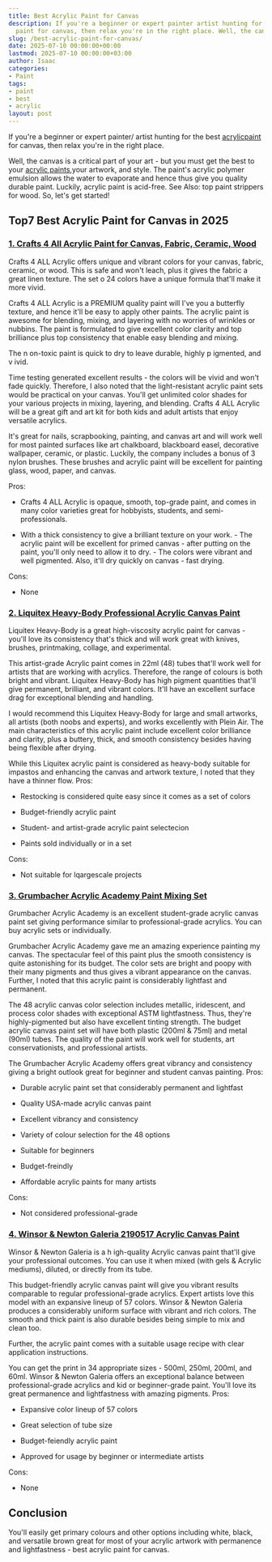 ```yaml
---
title: Best Acrylic Paint for Canvas
description: If you're a beginner or expert painter artist hunting for the best acrylic
  paint for canvas, then relax you're in the right place. Well, the canvas is a...
slug: /best-acrylic-paint-for-canvas/
date: 2025-07-10 00:00:00+00:00
lastmod: 2025-07-10 00:00:00+03:00
author: Isaac
categories:
- Paint
tags:
- paint
- best
- acrylic
layout: post
---
```

If you're a beginner or expert painter/ artist hunting for the best [acrylic](https://pestpolicy.com/best-acrylic-paint-for-pouring/)[paint](https://pestpolicy.com/best-acrylic-paint-for-professional-artists/) for canvas, then relax you're in the right place.

Well, the canvas is a critical part of your art - but you must get the best to your [acrylic paints](https://sites.psu.edu/arwpassionblog/2018/04/26/acrylic-paint-pouring/),your artwork, and style. The paint's acrylic polymer emulsion allows the water to evaporate and hence thus give you quality durable paint. Luckily, acrylic paint is acid-free. See Also: top paint strippers for wood. So, let's get started!

## Top7 Best Acrylic Paint for Canvas in 2025

###  [1. Crafts 4 All Acrylic Paint for Canvas, Fabric, Ceramic, Wood](https://www.amazon.com/dp/B01EVJ8Q0Q/?tag=p-policy-20)

Crafts 4 ALL Acrylic offers unique and vibrant colors for your canvas, fabric, ceramic, or wood. This is safe and won't leach, plus it gives the fabric a great linen texture. The set o 24 colors have a unique formula that'll make it more vivid.

Crafts 4 ALL Acrylic is a PREMIUM quality paint will I've you a butterfly texture, and hence it'll be easy to apply other paints. The acrylic paint is awesome for blending, mixing, and layering with no worries of wrinkles or nubbins. The paint is formulated to give excellent color clarity and top brilliance plus top consistency that enable easy blending and mixing.

The n on-toxic paint is quick to dry to leave durable, highly p igmented, and v ivid.

Time testing generated excellent results - the colors will be vivid and won't fade quickly. Therefore, I also noted that the light-resistant acrylic paint sets would be practical on your canvas. You'll get unlimited color shades for your various projects in mixing, layering, and blending. Crafts 4 ALL Acrylic will be a great gift and art kit for both kids and adult artists that enjoy versatile acrylics.

It's great for nails, scrapbooking, painting, and canvas art and will work well for most painted surfaces like art chalkboard, blackboard easel, decorative wallpaper, ceramic, or plastic. Luckily, the company includes a bonus of 3 nylon brushes. These brushes and acrylic paint will be excellent for painting glass, wood, paper, and canvas.

Pros:

- Crafts 4 ALL Acrylic is opaque, smooth, top-grade paint, and comes in many color varieties great for hobbyists, students, and semi-professionals.

- With a thick consistency to give a brilliant texture on your work. - The acrylic paint will be excellent for primed canvas - after putting on the paint, you'll only need to allow it to dry. - The colors were vibrant and well pigmented. Also, it'll dry quickly on canvas - fast drying.

Cons:

- None

###  [2. Liquitex Heavy-Body Professional Acrylic Canvas Paint](https://www.amazon.com/dp/B075Y87RBX/?tag=p-policy-20)

Liquitex Heavy-Body is a great high-viscosity acrylic paint for canvas - you'll love its consistency that's thick and will work great with knives, brushes, printmaking, collage, and experimental.

This artist-grade Acrylic paint comes in 22ml (48) tubes that'll work well for artists that are working with acrylics. Therefore, the range of colours is both bright and vibrant. Liquitex Heavy-Body has high pigment quantities that'll give permanent, brilliant, and vibrant colors. It'll have an excellent surface drag for exceptional blending and handling.

I would recommend this Liquitex Heavy-Body for large and small artworks, all artists (both noobs and experts), and works excellently with Plein Air. The main characteristics of this acrylic paint include excellent color brilliance and clarity, plus a buttery, thick, and smooth consistency besides having being flexible after drying.

While this Liquitex acrylic paint is considered as heavy-body suitable for impastos and enhancing the canvas and artwork texture, I noted that they have a thinner flow.
Pros:

- Restocking is considered quite easy since it comes as a set of colors

- Budget-friendly acrylic paint

- Student- and artist-grade acrylic paint selectecion

- Paints sold individually or in a set

Cons:

- Not suitable for lqargescale projects

###  [3. Grumbacher Acrylic Academy Paint Mixing Set](https://www.amazon.com/dp/B001E0HL66/?tag=p-policy-20)

Grumbacher Acrylic Academy is an excellent student-grade acrylic canvas paint set giving performance similar to professional-grade acrylics. You can buy acrylic sets or individually.

Grumbacher Acrylic Academy gave me an amazing experience painting my canvas. The spectacular feel of this paint plus the smooth consistency is quite astonishing for its budget. The color sets are bright and poopy with their many pigments and thus gives a vibrant appearance on the canvas. Further, I noted that this acrylic paint is considerably lightfast and permanent.

The 48 acrylic canvas color selection includes metallic, iridescent, and process color shades with exceptional ASTM lightfastness. Thus, they're highly-pigmented but also have excellent tinting strength. The budget acrylic canvas paint set will have both plastic (200ml & 75ml) and metal (90ml) tubes. The quality of the paint will work well for students, art conservationists, and professional artists.

The Grumbacher Acrylic Academy offers great vibrancy and consistency giving a bright outlook great for beginner and student canvas painting.
Pros:

- Durable acrylic paint set that considerably permanent and lightfast

- Quality USA-made acrylic canvas paint

- Excellent vibrancy and consistency

- Variety of colour selection for the 48 options

- Suitable for beginners

- Budget-freindly

- Affordable acrylic paints for many artists

Cons:

- Not considered professional-grade

###  [4. Winsor & Newton Galeria 2190517 Acrylic Canvas Paint](https://www.amazon.com/dp/B00004THXG/?tag=p-policy-20)

Winsor & Newton Galeria is a h igh-quality Acrylic canvas paint that'll give your professional outcomes. You can use it when mixed (with gels & Acrylic mediums), diluted, or directly from its tube.

This budget-friendly acrylic canvas paint will give you vibrant results comparable to regular professional-grade acrylics. Expert artists love this model with an expansive lineup of 57 colors. Winsor & Newton Galeria produces a considerably uniform surface with vibrant and rich colors. The smooth and thick paint is also durable besides being simple to mix and clean too.

Further, the acrylic paint comes with a suitable usage recipe with clear application instructions.

You can get the print in 34 appropriate sizes - 500ml, 250ml, 200ml, and 60ml. Winsor & Newton Galeria offers an exceptional balance between professional-grade acrylics and kid or beginner-grade paint. You'll love its great permanence and lightfastness with amazing pigments.
Pros:

- Expansive color lineup of 57 colors

- Great selection of tube size

- Budget-feiendly acrylic paint

- Approved for usage by beginner or intermediate artists

Cons:

- None

##  Conclusion

You'll easily get primary colours and other options including white, black, and versatile brown great for most of your acrylic artwork with permanence and lightfastness - best acrylic paint for canvas.